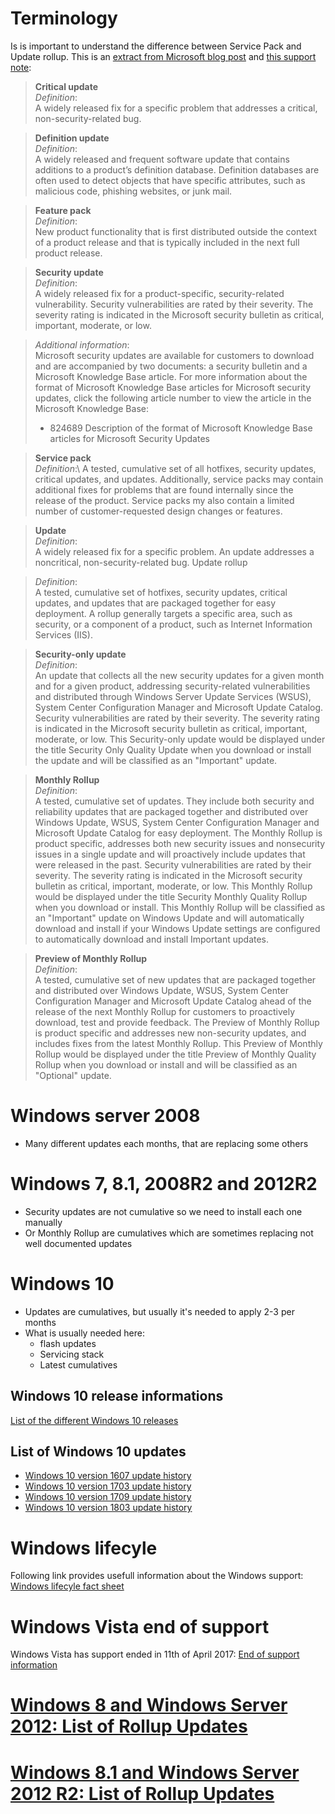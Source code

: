 
# Terminology
Is is important to understand the difference between Service Pack and Update rollup. This is an [extract from Microsoft blog post](https://blogs.msdn.microsoft.com/muaddib/2014/02/03/list-of-rollup-updates-for-windows-88-1-windows-server-2012-2012-r2/) and [this support note](https://support.microsoft.com/en-za/help/824684/description-of-the-standard-terminology-that-is-used-to-describe-micro):

>**Critical update**\
>_Definition_:\
>A widely released fix for a specific problem that addresses a critical, non-security-related bug.

>**Definition update**\
>_Definition_:\
>A widely released and frequent software update that contains additions to a product’s definition database. Definition databases are often used to detect objects that have specific attributes, such as malicious code, phishing websites, or junk mail.

>**Feature pack**\
>_Definition_:\
>New product functionality that is first distributed outside the context of a product release and that is typically included in the next full product release.

>**Security update**\
>_Definition_:\
>A widely released fix for a product-specific, security-related vulnerability. Security vulnerabilities are rated by their severity. The severity rating is indicated in the Microsoft security bulletin as critical, important, moderate, or low.

>_Additional information_:\
>Microsoft security updates are available for customers to download and are accompanied by two documents: a security bulletin and a Microsoft Knowledge Base article. For more information about the format of Microsoft Knowledge Base articles for Microsoft security updates, click the following article number to view the article in the Microsoft Knowledge Base:
> * 824689 Description of the format of Microsoft Knowledge Base articles for Microsoft Security Updates

>**Service pack**\
>_Definition_:\ 
>A tested, cumulative set of all hotfixes, security updates, critical updates, and updates. Additionally, service packs may contain additional fixes for problems that are found internally since the release of the product. Service packs my also contain a limited number of customer-requested design changes or features.

>**Update**\
>_Definition_:\
>A widely released fix for a specific problem. An update addresses a noncritical, non-security-related bug.
Update rollup

>_Definition_:\
>A tested, cumulative set of hotfixes, security updates, critical updates, and updates that are packaged together for easy deployment. A rollup generally targets a specific area, such as security, or a component of a product, such as Internet Information Services (IIS).

>**Security-only update**\
>_Definition_:\
>An update that collects all the new security updates for a given month and for a given product, addressing security-related vulnerabilities and distributed through Windows Server Update Services (WSUS), System Center Configuration Manager and Microsoft Update Catalog. Security vulnerabilities are rated by their severity. The severity rating is indicated in the Microsoft security bulletin as critical, important, moderate, or low. This Security-only update would be displayed under the title Security Only Quality Update when you download or install the update and will be classified as an "Important" update.

>**Monthly Rollup**\
>_Definition_:\
>A tested, cumulative set of updates. They include both security and reliability updates that are packaged together and distributed over Windows Update, WSUS, System Center Configuration Manager and Microsoft Update Catalog for easy deployment. The Monthly Rollup is product specific, addresses both new security issues and nonsecurity issues in a single update and will proactively include updates that were released in the past. Security vulnerabilities are rated by their severity. The severity rating is indicated in the Microsoft security bulletin as critical, important, moderate, or low. This Monthly Rollup would be displayed under the title Security Monthly Quality Rollup when you download or install. This Monthly Rollup will be classified as an "Important" update on Windows Update and will automatically download and install if your Windows Update settings are configured to automatically download and install Important updates.

>**Preview of Monthly Rollup**\
>_Definition_:\
>A tested, cumulative set of new updates that are packaged together and distributed over Windows Update, WSUS, System Center Configuration Manager and Microsoft Update Catalog ahead of the release of the next Monthly Rollup for customers to proactively download, test and provide feedback. The Preview of Monthly Rollup is product specific and addresses new non-security updates, and includes fixes from the latest Monthly Rollup. This Preview of Monthly Rollup would be displayed under the title Preview of Monthly Quality Rollup when you download or install and will be classified as an "Optional" update.

# Windows server 2008
* Many different updates each months, that are replacing some others

# Windows 7, 8.1, 2008R2 and 2012R2
* Security updates are not cumulative so we need to install each one manually
* Or Monthly Rollup are cumulatives which are sometimes replacing not well documented updates 

# Windows 10
* Updates are cumulatives, but usually it's needed to apply 2-3 per months
* What is usually needed here: 
  * flash updates
  * Servicing stack
  * Latest cumulatives

## Windows 10 release informations
[List of the different Windows 10 releases](https://www.microsoft.com/en-us/itpro/windows-10/release-information)  
 
## List of Windows 10 updates
* [Windows 10 version 1607 update history](https://support.microsoft.com/fr-fr/help/4000825)
* [Windows 10 version 1703 update history](https://support.microsoft.com/fr-fr/help/4018124/windows-10-update-history)
* [Windows 10 version 1709 update history](https://support.microsoft.com/fr-fr/help/4043454)
* [Windows 10 version 1803 update history](https://support.microsoft.com/fr-fr/help/4099479)


# Windows lifecyle
Following link provides usefull information about the Windows support: [Windows lifecyle fact sheet](https://support.microsoft.com/en-au/help/13853/windows-lifecycle-fact-sheet)

# Windows Vista end of support
Windows Vista has support ended in 11th of April 2017: [End of support information](https://support.microsoft.com/en-ca/help/22882/windows-vista-end-of-support)

# [Windows 8 and Windows Server 2012: List of Rollup Updates](https://social.technet.microsoft.com/wiki/contents/articles/23820.windows-8-and-windows-server-2012-list-of-rollup-updates.aspx)

# [Windows 8.1 and Windows Server 2012 R2: List of Rollup Updates](https://social.technet.microsoft.com/wiki/contents/articles/23823.windows-8-1-and-windows-server-2012-r2-list-of-rollup-updates.aspx)
